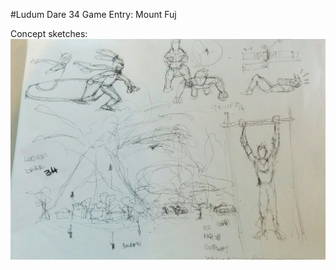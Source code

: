 #Ludum Dare 34 Game Entry: Mount Fuj

Concept sketches:
<img src="devshots/sketches.jpg" alt="Sketch from first night of brainstorming" />


